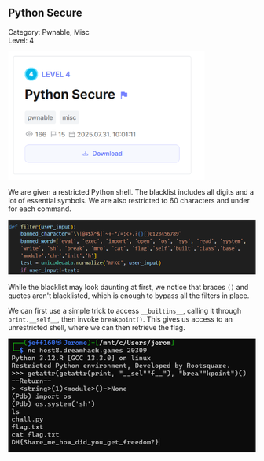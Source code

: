 ## Python Secure

Category: Pwnable, Misc    
Level: 4

<img src="images/chall.png" width=400>

We are given a restricted Python shell. The blacklist includes all digits and a lot of essential symbols. We are also restricted to 60 characters and under for each command.  

<img src="images/filter.png" width=600>

While the blacklist may look daunting at first, we notice that braces `()` and quotes aren't blacklisted, which is enough to bypass all the filters in place.  

We can first use a simple trick to access `__builtins__`, calling it through `print.__self__`, then invoke `breakpoint()`.  This gives us access to an unrestricted shell, where we can then retrieve the flag.

<img src="images/flag.png" width=600>